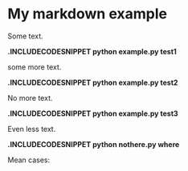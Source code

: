 
# My markdown example #

Some text.

**.INCLUDECODESNIPPET python example.py test1**
<!--@ .INCLUDECODESNIPPET python example.py test1 @-->

some more text.

**.INCLUDECODESNIPPET python example.py test2**
<!--@ .INCLUDECODESNIPPET python example.py test2 @-->

No more text.

**.INCLUDECODESNIPPET python example.py test3**
<!--@ .INCLUDECODESNIPPET python example.py test3 @-->

Even less text.

**.INCLUDECODESNIPPET python nothere.py where**
<!--@ .INCLUDECODESNIPPET python nothere.py where @-->


Mean cases:
<!--@@-->



